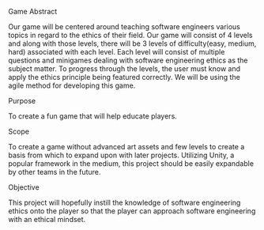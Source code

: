 Game Abstract

Our game will be centered around teaching software engineers various topics in regard to the ethics of their field. Our game will consist of 4 levels and along with those levels, there will be 3 levels of difficulty(easy, medium, hard) associated with each level. Each level will consist of multiple questions and minigames dealing with software engineering ethics as the subject matter. To progress through the levels, the user must know and apply the ethics principle being featured correctly. We will be using the agile method for developing this game. 


Purpose

To create a fun game that will help educate players.

Scope

To create a game without advanced art assets and few levels to create a basis from which to expand upon with later projects. Utilizing Unity, a popular framework in the medium, this project should be easily expandable by other teams in the future.

Objective

This project will hopefully instill the knowledge of software engineering ethics onto the player so that the player can approach software engineering with an ethical mindset.

